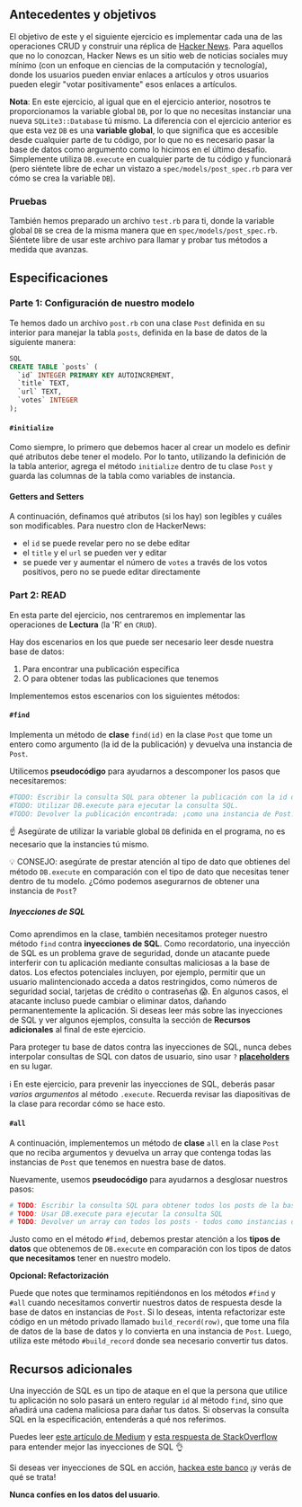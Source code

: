 ## Antecedentes y objetivos

El objetivo de este y el siguiente ejercicio es implementar cada una de las operaciones CRUD y construir una réplica de [Hacker News](https://news.ycombinator.com). Para aquellos que no lo conozcan, Hacker News es un sitio web de noticias sociales muy mínimo (con un enfoque en ciencias de la computación y tecnología), donde los usuarios pueden enviar enlaces a artículos y otros usuarios pueden elegir "votar positivamente" esos enlaces a artículos.

**Nota**: En este ejercicio, al igual que en el ejercicio anterior, nosotros te proporcionamos la variable global `DB`, por lo que no necesitas instanciar una nueva `SQLite3::Database` tú mismo. La diferencia con el ejercicio anterior es que esta vez `DB` es una **variable global**, lo que significa que es accesible desde cualquier parte de tu código, por lo que no es necesario pasar la base de datos como argumento como lo hicimos en el último desafío. Simplemente utiliza `DB.execute` en cualquier parte de tu código y funcionará (pero siéntete libre de echar un vistazo a `spec/models/post_spec.rb` para ver cómo se crea la variable `DB`).

### Pruebas

También hemos preparado un archivo `test.rb` para ti, donde la variable global `DB` se crea de la misma manera que en `spec/models/post_spec.rb`. Siéntete libre de usar este archivo para llamar y probar tus métodos a medida que avanzas.

## Especificaciones

### Parte 1: Configuración de nuestro modelo

Te hemos dado un archivo `post.rb` con una clase `Post` definida en su interior para manejar la tabla `posts`, definida en la base de datos de la siguiente manera:

```sql
SQL
CREATE TABLE `posts` (
  `id` INTEGER PRIMARY KEY AUTOINCREMENT,
  `title` TEXT,
  `url` TEXT,
  `votes` INTEGER
);
```

#### `#initialize`

Como siempre, lo primero que debemos hacer al crear un modelo es definir qué atributos debe tener el modelo. Por lo tanto, utilizando la definición de la tabla anterior, agrega el método `initialize` dentro de tu clase `Post` y guarda las columnas de la tabla como variables de instancia.

#### Getters and Setters

A continuación, definamos qué atributos (si los hay) son legibles y cuáles son modificables. Para nuestro clon de HackerNews:

- el `id` se puede revelar pero no se debe editar
- el `title` y el `url` se pueden ver y editar
- se puede ver y aumentar el número de `votes` a través de los votos positivos, pero no se puede editar directamente

### Part 2: READ

En esta parte del ejercicio, nos centraremos en implementar las operaciones de **Lectura** (la 'R' en `CRUD`).

Hay dos escenarios en los que puede ser necesario leer desde nuestra base de datos:

1. Para encontrar una publicación específica
2. O para obtener todas las publicaciones que tenemos

Implementemos estos escenarios con los siguientes métodos:

#### `#find`

Implementa un método de **clase** `find(id)` en la clase `Post` que tome un entero como argumento (la id de la publicación) y devuelva una instancia de `Post`.

Utilicemos **pseudocódigo** para ayudarnos a descomponer los pasos que necesitaremos:

```ruby
#TODO: Escribir la consulta SQL para obtener la publicación con la id dada.
#TODO: Utilizar DB.execute para ejecutar la consulta SQL.
#TODO: Devolver la publicación encontrada: ¡como una instancia de Post!
```

☝️ Asegúrate de utilizar la variable global `DB` definida en el programa, no es necesario que la instancies tú mismo.

💡 CONSEJO: asegúrate de prestar atención al tipo de dato que obtienes del método `DB.execute` en comparación con el tipo de dato que necesitas tener dentro de tu modelo. ¿Cómo podemos asegurarnos de obtener una instancia de `Post`?

##### Inyecciones de SQL

Como aprendimos en la clase, también necesitamos proteger nuestro método `find` contra **inyecciones de SQL**. Como recordatorio, una inyección de SQL es un problema grave de seguridad, donde un atacante puede interferir con tu aplicación mediante consultas maliciosas a la base de datos. Los efectos potenciales incluyen, por ejemplo, permitir que un usuario malintencionado acceda a datos restringidos, como números de seguridad social, tarjetas de crédito o contraseñas 😱. En algunos casos, el atacante incluso puede cambiar o eliminar datos, dañando permanentemente la aplicación. Si deseas leer más sobre las inyecciones de SQL y ver algunos ejemplos, consulta la sección de **Recursos adicionales** al final de este ejercicio.

Para proteger tu base de datos contra las inyecciones de SQL, nunca debes interpolar consultas de SQL con datos de usuario, sino usar `?` [**placeholders**](http://ruby.bastardsbook.com/chapters/sql/#placeholders-sqlite-gem) en su lugar.

ℹ️ En este ejercicio, para prevenir las inyecciones de SQL, deberás pasar _varios argumentos_ al método `.execute`. Recuerda revisar las diapositivas de la clase para recordar cómo se hace esto.

#### `#all`

A continuación, implementemos un método de **clase** `all` en la clase `Post` que no reciba argumentos y devuelva un array que contenga todas las instancias de `Post` que tenemos en nuestra base de datos.

Nuevamente, usemos **pseudocódigo** para ayudarnos a desglosar nuestros pasos:

```ruby
# TODO: Escribir la consulta SQL para obtener todos los posts de la base de datos
# TODO: Usar DB.execute para ejecutar la consulta SQL
# TODO: Devolver un array con todos los posts - todos como instancias de Post!
```

Justo como en el método `#find`, debemos prestar atención a los **tipos de datos** que obtenemos de `DB.execute` en comparación con los tipos de datos **que necesitamos** tener en nuestro modelo.

**Opcional: Refactorización**

Puede que notes que terminamos repitiéndonos en los métodos `#find` y `#all` cuando necesitamos convertir nuestros datos de respuesta desde la base de datos en instancias de `Post`. Si lo deseas, intenta refactorizar este código en un método privado llamado `build_record(row)`, que tome una fila de datos de la base de datos y lo convierta en una instancia de `Post`. Luego, utiliza este método `#build_record` donde sea necesario convertir tus datos.

## Recursos adicionales

Una inyección de SQL es un tipo de ataque en el que la persona que utilice tu aplicación no solo pasará un entero regular `id` al método `find`, sino que añadirá una cadena maliciosa para dañar tus datos. Si observas la consulta SQL en la especificación, entenderás a qué nos referimos.

Puedes leer [este artículo de Medium](https://medium.com/@yelstinfernandes/cómo-agregar-elementos-a-una-tabla-de-base-de-datos-usando-ruby-sqlite3-74dcd8f931f9) y [esta respuesta de StackOverflow](https://stackoverflow.com/questions/13462112/inserting-ruby-string-into-sqlite#answer-13462218) para entender mejor las inyecciones de SQL 👌

Si deseas ver inyecciones de SQL en acción, [hackea este banco](https://www.hacksplaining.com/exercises/sql-injection#/start) ¡y verás de qué se trata!

**Nunca confíes en los datos del usuario**.

